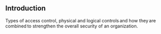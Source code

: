 ## Introduction

Types of access control, physical and logical controls and how they are combined to strengthen the overall security of an organization.